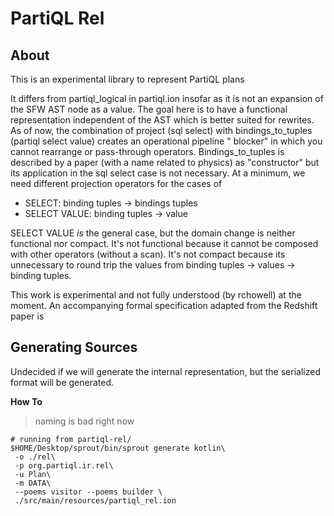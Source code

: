 # PartiQL Rel

## About

This is an experimental library to represent PartiQL plans

It differs from partiql_logical in partiql.ion insofar as it is not an expansion of the SFW AST node as a value. The
goal here is to have a functional representation independent of the AST which is better suited for rewrites. As of now,
the combination of project (sql select) with bindings_to_tuples (partiql select value) creates an operational pipeline "
blocker" in which you cannot rearrange or pass-through operators. Bindings_to_tuples is described by a paper (with a
name related to physics) as "constructor" but its application in the sql select case is not necessary. At a minimum, we
need different projection operators for the cases of

- SELECT: binding tuples -> bindings tuples
- SELECT VALUE: binding tuples -> value

SELECT VALUE _is_ the general case, but the domain change is neither functional nor compact. It's not functional because
it cannot be composed with other operators (without a scan). It's not compact because its unnecessary to round trip the
values from binding tuples -> values -> binding tuples.

This work is experimental and not fully understood (by rchowell) at the moment. An accompanying formal specification
adapted from the Redshift paper is 


## Generating Sources

Undecided if we will generate the internal representation, but the serialized format will be generated.

**How To**
> naming is bad right now
```shell
# running from partiql-rel/
$HOME/Desktop/sprout/bin/sprout generate kotlin\
 -o ./rel\
 -p org.partiql.ir.rel\
 -u Plan\
 -m DATA\
 --poems visitor --poems builder \
 ./src/main/resources/partiql_rel.ion
```

